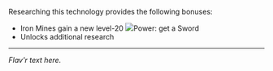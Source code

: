 Researching this technology provides the following bonuses:
* Iron Mines gain a new level-20 ![](/assets/lightning.svg)Power: get a Sword
* Unlocks additional research

---

_Flav'r text here._
